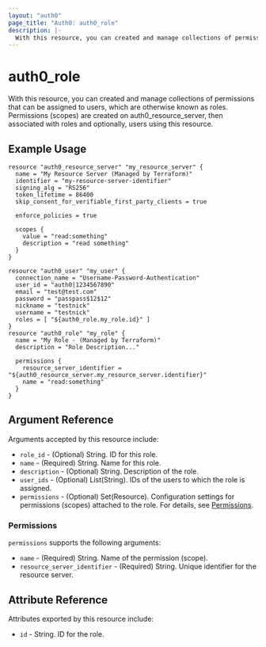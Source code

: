 ```yaml
---
layout: "auth0"
page_title: "Auth0: auth0_role"
description: |-
  With this resource, you can created and manage collections of permissions that can be assigned to users, which are otherwise known as roles.
---
```


# auth0_role

With this resource, you can created and manage collections of permissions that can be assigned to users, which are otherwise known as roles. Permissions (scopes) are created on auth0_resource_server, then associated with roles and optionally, users using this resource.

## Example Usage

```hcl
resource "auth0_resource_server" "my_resource_server" {
  name = "My Resource Server (Managed by Terraform)"
  identifier = "my-resource-server-identifier"
  signing_alg = "RS256"
  token_lifetime = 86400
  skip_consent_for_verifiable_first_party_clients = true

  enforce_policies = true

  scopes {
    value = "read:something"
    description = "read something"
  }
}

resource "auth0_user" "my_user" {
  connection_name = "Username-Password-Authentication"
  user_id = "auth0|1234567890"
  email = "test@test.com"
  password = "passpass$12$12"
  nickname = "testnick"
  username = "testnick"
  roles = [ "${auth0_role.my_role.id}" ]
}
resource "auth0_role" "my_role" {
  name = "My Role - (Managed by Terraform)"
  description = "Role Description..."

  permissions {
    resource_server_identifier = "${auth0_resource_server.my_resource_server.identifier}"
    name = "read:something"
  }
}
```

## Argument Reference

Arguments accepted by this resource include:

* `role_id` - (Optional) String. ID for this role.
* `name` - (Required) String. Name for this role.
* `description` - (Optional) String. Description of the role.
* `user_ids` - (Optional) List(String). IDs of the users to which the role is assigned.
* `permissions` - (Optional) Set(Resource). Configuration settings for permissions (scopes) attached to the role. For details, see [Permissions](#permissions).

### Permissions

`permissions` supports the following arguments:

* `name` - (Required) String. Name of the permission (scope).
* `resource_server_identifier` - (Required) String. Unique identifier for the resource server.

## Attribute Reference

Attributes exported by this resource include:

* `id` - String. ID for the role.
